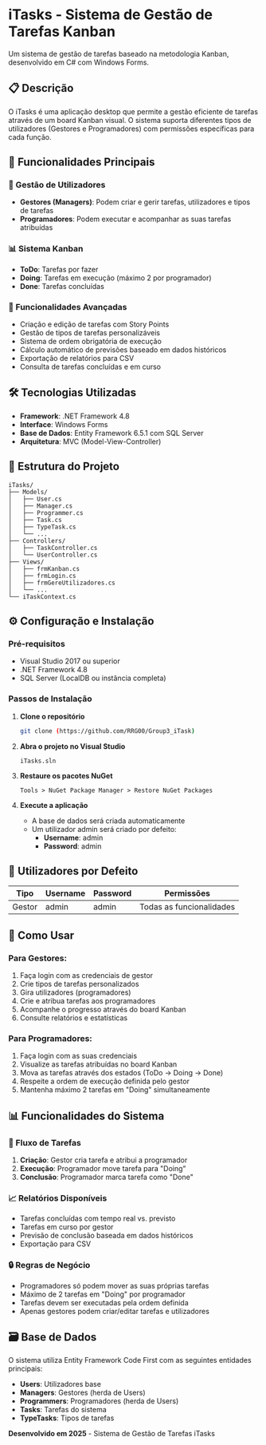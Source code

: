 # iTasks - Sistema de Gestão de Tarefas Kanban

Um sistema de gestão de tarefas baseado na metodologia Kanban, desenvolvido em C# com Windows Forms.

## 📋 Descrição

O iTasks é uma aplicação desktop que permite a gestão eficiente de tarefas através de um board Kanban visual. O sistema suporta diferentes tipos de utilizadores (Gestores e Programadores) com permissões específicas para cada função.

## 🚀 Funcionalidades Principais

### 👥 Gestão de Utilizadores
- **Gestores (Managers)**: Podem criar e gerir tarefas, utilizadores e tipos de tarefas
- **Programadores**: Podem executar e acompanhar as suas tarefas atribuídas

### 📊 Sistema Kanban
- **ToDo**: Tarefas por fazer
- **Doing**: Tarefas em execução (máximo 2 por programador)
- **Done**: Tarefas concluídas

### 🔧 Funcionalidades Avançadas
- Criação e edição de tarefas com Story Points
- Gestão de tipos de tarefas personalizáveis
- Sistema de ordem obrigatória de execução
- Cálculo automático de previsões baseado em dados históricos
- Exportação de relatórios para CSV
- Consulta de tarefas concluídas e em curso

## 🛠️ Tecnologias Utilizadas

- **Framework**: .NET Framework 4.8
- **Interface**: Windows Forms
- **Base de Dados**: Entity Framework 6.5.1 com SQL Server
- **Arquitetura**: MVC (Model-View-Controller)

## 📁 Estrutura do Projeto

```
iTasks/
├── Models/
│   ├── User.cs
│   ├── Manager.cs
│   ├── Programmer.cs
│   ├── Task.cs
│   ├── TypeTask.cs
│   └── ...
├── Controllers/
│   ├── TaskController.cs
│   └── UserController.cs
├── Views/
│   ├── frmKanban.cs
│   ├── frmLogin.cs
│   ├── frmGereUtilizadores.cs
│   └── ...
└── iTaskContext.cs
```

## ⚙️ Configuração e Instalação

### Pré-requisitos
- Visual Studio 2017 ou superior
- .NET Framework 4.8
- SQL Server (LocalDB ou instância completa)

### Passos de Instalação

1. **Clone o repositório**
   ```bash
   git clone (https://github.com/RRG00/Group3_iTask)
   ```

2. **Abra o projeto no Visual Studio**
   ```
   iTasks.sln
   ```

3. **Restaure os pacotes NuGet**
   ```
   Tools > NuGet Package Manager > Restore NuGet Packages
   ```
4. **Execute a aplicação**
   - A base de dados será criada automaticamente
   - Um utilizador admin será criado por defeito:
     - **Username**: admin
     - **Password**: admin

## 👤 Utilizadores por Defeito

| Tipo | Username | Password | Permissões |
|------|----------|----------|------------|
| Gestor | admin | admin | Todas as funcionalidades |

## 🎯 Como Usar

### Para Gestores:
1. Faça login com as credenciais de gestor
2. Crie tipos de tarefas personalizados
3. Gira utilizadores (programadores)
4. Crie e atribua tarefas aos programadores
5. Acompanhe o progresso através do board Kanban
6. Consulte relatórios e estatísticas

### Para Programadores:
1. Faça login com as suas credenciais
2. Visualize as tarefas atribuídas no board Kanban
3. Mova as tarefas através dos estados (ToDo → Doing → Done)
4. Respeite a ordem de execução definida pelo gestor
5. Mantenha máximo 2 tarefas em "Doing" simultaneamente

## 📊 Funcionalidades do Sistema

### 🔄 Fluxo de Tarefas
1. **Criação**: Gestor cria tarefa e atribui a programador
2. **Execução**: Programador move tarefa para "Doing"
3. **Conclusão**: Programador marca tarefa como "Done"

### 📈 Relatórios Disponíveis
- Tarefas concluídas com tempo real vs. previsto
- Tarefas em curso por gestor
- Previsão de conclusão baseada em dados históricos
- Exportação para CSV

### 🔒 Regras de Negócio
- Programadores só podem mover as suas próprias tarefas
- Máximo de 2 tarefas em "Doing" por programador
- Tarefas devem ser executadas pela ordem definida
- Apenas gestores podem criar/editar tarefas e utilizadores

## 🗃️ Base de Dados

O sistema utiliza Entity Framework Code First com as seguintes entidades principais:

- **Users**: Utilizadores base
- **Managers**: Gestores (herda de Users)
- **Programmers**: Programadores (herda de Users)
- **Tasks**: Tarefas do sistema
- **TypeTasks**: Tipos de tarefas

**Desenvolvido em 2025** - Sistema de Gestão de Tarefas iTasks
